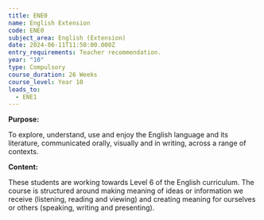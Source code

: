 ```yaml
---
title: ENE0
name: English Extension
code: ENE0
subject_area: English (Extension)
date: 2024-06-11T11:50:00.000Z
entry_requirements: Teacher recommendation.
year: "10"
type: Compulsory
course_duration: 26 Weeks
course_level: Year 10
leads_to:
  - ENE1
---
```

**Purpose:**

To explore, understand, use and enjoy the English language and its literature, communicated orally, visually and in writing, across a range of contexts.

**Content:**

These students are working towards Level 6 of the English curriculum. The course is structured around making meaning of ideas or information we receive (listening, reading and viewing) and creating meaning for ourselves or others (speaking, writing and presenting).
